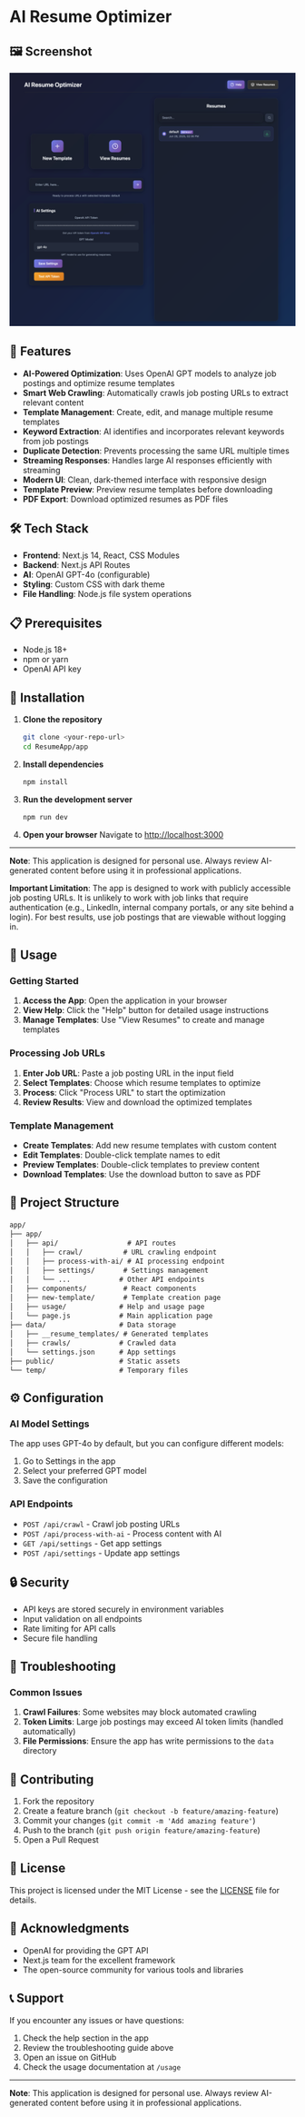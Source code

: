 # AI Resume Optimizer

## 🖼️ Screenshot

![AI Resume Optimizer Screenshot](screengrab.png)

## 🚀 Features

- **AI-Powered Optimization**: Uses OpenAI GPT models to analyze job postings and optimize resume templates
- **Smart Web Crawling**: Automatically crawls job posting URLs to extract relevant content
- **Template Management**: Create, edit, and manage multiple resume templates
- **Keyword Extraction**: AI identifies and incorporates relevant keywords from job postings
- **Duplicate Detection**: Prevents processing the same URL multiple times
- **Streaming Responses**: Handles large AI responses efficiently with streaming
- **Modern UI**: Clean, dark-themed interface with responsive design
- **Template Preview**: Preview resume templates before downloading
- **PDF Export**: Download optimized resumes as PDF files

## 🛠️ Tech Stack

- **Frontend**: Next.js 14, React, CSS Modules
- **Backend**: Next.js API Routes
- **AI**: OpenAI GPT-4o (configurable)
- **Styling**: Custom CSS with dark theme
- **File Handling**: Node.js file system operations

## 📋 Prerequisites

- Node.js 18+ 
- npm or yarn
- OpenAI API key

## 🔧 Installation

1. **Clone the repository**
   ```bash
   git clone <your-repo-url>
   cd ResumeApp/app
   ```

2. **Install dependencies**
   ```bash
   npm install
   ```

3. **Run the development server**
   ```bash
   npm run dev
   ```

4. **Open your browser**
   Navigate to [http://localhost:3000](http://localhost:3000)

---

**Note**: This application is designed for personal use. Always review AI-generated content before using it in professional applications. 

**Important Limitation**: The app is designed to work with publicly accessible job posting URLs. It is unlikely to work with job links that require authentication (e.g., LinkedIn, internal company portals, or any site behind a login). For best results, use job postings that are viewable without logging in.

## 🎯 Usage

### Getting Started

1. **Access the App**: Open the application in your browser
2. **View Help**: Click the "Help" button for detailed usage instructions
3. **Manage Templates**: Use "View Resumes" to create and manage templates

### Processing Job URLs

1. **Enter Job URL**: Paste a job posting URL in the input field
2. **Select Templates**: Choose which resume templates to optimize
3. **Process**: Click "Process URL" to start the optimization
4. **Review Results**: View and download the optimized templates

### Template Management

- **Create Templates**: Add new resume templates with custom content
- **Edit Templates**: Double-click template names to edit
- **Preview Templates**: Double-click templates to preview content
- **Download Templates**: Use the download button to save as PDF

## 📁 Project Structure

```
app/
├── app/
│   ├── api/                 # API routes
│   │   ├── crawl/          # URL crawling endpoint
│   │   ├── process-with-ai/ # AI processing endpoint
│   │   ├── settings/       # Settings management
│   │   └── ...            # Other API endpoints
│   ├── components/         # React components
│   ├── new-template/       # Template creation page
│   ├── usage/             # Help and usage page
│   └── page.js            # Main application page
├── data/                  # Data storage
│   ├── __resume_templates/ # Generated templates
│   ├── crawls/            # Crawled data
│   └── settings.json      # App settings
├── public/                # Static assets
└── temp/                  # Temporary files
```

## ⚙️ Configuration

### AI Model Settings

The app uses GPT-4o by default, but you can configure different models:

1. Go to Settings in the app
2. Select your preferred GPT model
3. Save the configuration

### API Endpoints

- `POST /api/crawl` - Crawl job posting URLs
- `POST /api/process-with-ai` - Process content with AI
- `GET /api/settings` - Get app settings
- `POST /api/settings` - Update app settings

## 🔒 Security

- API keys are stored securely in environment variables
- Input validation on all endpoints
- Rate limiting for API calls
- Secure file handling

## 🐛 Troubleshooting

### Common Issues

1. **Crawl Failures**: Some websites may block automated crawling
2. **Token Limits**: Large job postings may exceed AI token limits (handled automatically)
3. **File Permissions**: Ensure the app has write permissions to the `data` directory

## 🤝 Contributing

1. Fork the repository
2. Create a feature branch (`git checkout -b feature/amazing-feature`)
3. Commit your changes (`git commit -m 'Add amazing feature'`)
4. Push to the branch (`git push origin feature/amazing-feature`)
5. Open a Pull Request

## 📝 License

This project is licensed under the MIT License - see the [LICENSE](LICENSE) file for details.

## 🙏 Acknowledgments

- OpenAI for providing the GPT API
- Next.js team for the excellent framework
- The open-source community for various tools and libraries

## 📞 Support

If you encounter any issues or have questions:

1. Check the help section in the app
2. Review the troubleshooting guide above
3. Open an issue on GitHub
4. Check the usage documentation at `/usage`

---

**Note**: This application is designed for personal use. Always review AI-generated content before using it in professional applications.

